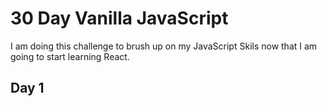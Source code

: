 # 30 Day Vanilla JavaScript

I am doing this challenge to brush up on my JavaScript Skils now that I am going to start learning React.

## Day 1
